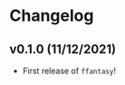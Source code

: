 # Changelog

<!--next-version-placeholder-->

## v0.1.0 (11/12/2021)

- First release of `ffantasy`!